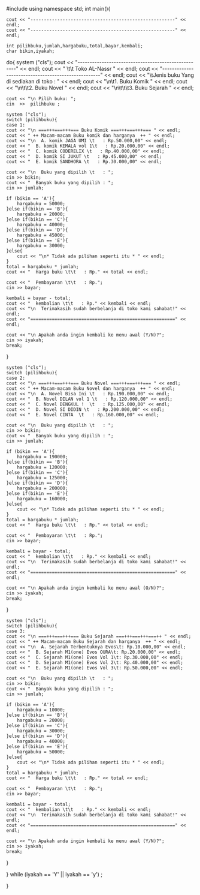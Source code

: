 #include <iostream>
using namespace std;
int main(){
	
	cout << "------------------------------------------------------" << endl;
	cout << "------------------------------------------------------" << endl;
	
	int pilihbuku,jumlah,hargabuku,total,bayar,kembali; 
	char bikin,iyakah;

do{
	system ("cls");
	cout << "----------------------------------------------------" << endl;
	cout << "  \t\t  Toko AL-Nassr  " << endl;
	cout << "----------------------------------------------------" << endl;
	cout << "\tJenis buku Yang di sediakan di toko : " << endl;
	cout << "\n\t1. Buku Komik " << endl;
	cout << "\n\t\t2. Buku Novel " << endl;
	cout << "\n\t\t\t3. Buku Sejarah " << endl;
	
	cout << "\n Pilih buku: ";
	cin  >>  pilihbuku ;
	
	system ("cls");
	switch (pilihbuku){
	case 1:
	cout << "\n ===+++===+++=== Buku Komik ===+++===+++=== " << endl;
	cout << " ++ Macam-macam Buku komik dan harganya  ++ " << endl;
	cout << "\n  A. komik JAGA UMI \t   : Rp.50.000,00" << endl;
	cout << "  B. komik KEMALA vol 1\t   : Rp.20.000,00" << endl;
	cout << "  C. komik CODERELIX \t   : Rp.40.000,00" << endl;
	cout << "  D. komik SI JUKUT \t   : Rp.45.000,00" << endl;
	cout << "  E. komik SANDHORA \t   : Rp.30.000,00" << endl;
	
	cout << "\n  Buku yang dipilih \t   : ";
	cin >> bikin;
	cout << "  Banyak buku yang dipilih : ";
	cin >> jumlah;
	
	if (bikin == 'A'){
		hargabuku = 50000;
	}else if(bikin == 'B'){
		hargabuku = 20000;
	}else if(bikin == 'C'){
		hargabuku = 40000;
	}else if(bikin == 'D'){
		hargabuku = 45000;
	}else if(bikin == 'E'){
		hargabuku = 30000;
	}else{
		cout << "\n* Tidak ada pilihan seperti itu * " << endl;
	}
	total = hargabuku * jumlah;
	cout << "  Harga buku \t\t   : Rp." << total << endl;
	
	cout << "  Pembayaran \t\t   : Rp.";
	cin >> bayar;
	
	kembali = bayar - total;
	cout << "  kembalian \t\t   : Rp." << kembali << endl;
	cout << "\n  Terimakasih sudah berbelanja di toko kami sahabat!" << endl;
	cout << "======================================================" << endl;

	cout << "\n Apakah anda ingin kembali ke menu awal (Y/N)?";
	cin >> iyakah;	
	break;
}	
	
	system ("cls");
	switch (pilihbuku){
	case 2:
	cout << "\n ===+++===+++=== Buku Novel ===+++===+++=== " << endl;	
	cout << " ++ Macam-macam Buku Novel dan harganya  ++ " << endl;
	cout << "\n  A. Novel Bisa Ini \t   : Rp.190.000,00" << endl;
	cout << "  B. Novel DILAN vol 1 \t   : Rp.120.000,00" << endl;
	cout << "  C. Novel DENGKUL !  \t   : Rp.125.000,00" << endl;
	cout << "  D. Novel SI DIDIN \t   : Rp.200.000,00" << endl;
	cout << "  E. Novel CINTA  \t   : Rp.160.000,00" << endl;
	
	cout << "\n  Buku yang dipilih \t   : ";
	cin >> bikin;
	cout << "  Banyak buku yang dipilih : ";
	cin >> jumlah;
	
	if (bikin == 'A'){
		hargabuku = 190000;
	}else if(bikin == 'B'){
		hargabuku = 120000;
	}else if(bikin == 'C'){
		hargabuku = 125000;
	}else if(bikin == 'D'){
		hargabuku = 200000;
	}else if(bikin == 'E'){
		hargabuku = 160000;
	}else{
		cout << "\n* Tidak ada pilihan seperti itu * " << endl;
	}
	total = hargabuku * jumlah;
	cout << "  Harga buku \t\t   : Rp." << total << endl;
	
	cout << "  Pembayaran \t\t   : Rp.";
	cin >> bayar;
	
	kembali = bayar - total;
	cout << "  kembalian \t\t   : Rp." << kembali << endl;
	cout << "\n  Terimakasih sudah berbelanja di toko kami sahabat!" << endl;
	cout << "======================================================" << endl;

	cout << "\n Apakah anda ingin kembali ke menu awal (O/N)?";
	cin >> iyakah;	
	break;
}
		
	system ("cls");
	switch (pilihbuku){
	case 3:
	cout << "\n ===+++===+++=== Buku Sejarah ===+++===+++===++ " << endl;	
	cout << " ++ Macam-macam Buku Sejarah dan harganya  ++ " << endl;
	cout << "\n  A. Sejarah Terbentuknya Evos\t: Rp.10.000,00" << endl;
	cout << "  B. Sejarah M1(one) Evos OURA\t: Rp.20.000,00" << endl;
	cout << "  C. Sejarah M1(one) Evos Vol 1\t: Rp.30.000,00" << endl;
	cout << "  D. Sejarah M1(one) Evos Vol 2\t: Rp.40.000,00" << endl;
	cout << "  E. Sejarah M1(one) Evos Vol 3\t: Rp.50.000,00" << endl;
	
	cout << "\n  Buku yang dipilih \t   : ";
	cin >> bikin;
	cout << "  Banyak buku yang dipilih : ";
	cin >> jumlah;
	
	if (bikin == 'A'){
		hargabuku = 10000;
	}else if(bikin == 'B'){
		hargabuku = 20000;
	}else if(bikin == 'C'){
		hargabuku = 30000;
	}else if(bikin == 'D'){
		hargabuku = 40000;
	}else if(bikin == 'E'){
		hargabuku = 50000;
	}else{
		cout << "\n* Tidak ada pilihan seperti itu * " << endl;
	}
	total = hargabuku * jumlah;
	cout << "  Harga buku \t\t   : Rp." << total << endl;

	cout << "  Pembayaran \t\t   : Rp.";
	cin >> bayar;
	
	kembali = bayar - total;
	cout << "  kembalian \t\t   : Rp." << kembali << endl;
	cout << "\n  Terimakasih sudah berbelanja di toko kami sahabat!" << endl;
	cout << "======================================================" << endl;
	
	cout << "\n Apakah anda ingin kembali ke menu awal (Y/N)?";
	cin >> iyakah;	
	break;
}
	
} while (iyakah == 'Y' || iyakah == 'y') ;
	
}


